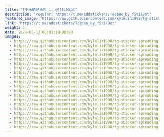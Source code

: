 ```yaml
---
title: "T小乐的贴纸包 :: @fStikBot"
description: "regular: https://t.me/addstickers/Tdebao_by_fStikBot"
featured_image: "https://raw.githubusercontent.com/kylelin1998/tg-sticker-spreading-worldwide-images/main/img/d9a353e5-eabf-4460-9e71-145fb8d8f14d.jpg"
link: "https://t.me/addstickers/Tdebao_by_fStikBot"
weight: 3
date: 2024-06-12T08:01:10+08:00
images:
  - https://raw.githubusercontent.com/kylelin1998/tg-sticker-spreading-worldwide-images/main/img/d9a353e5-eabf-4460-9e71-145fb8d8f14d.jpg
  - https://raw.githubusercontent.com/kylelin1998/tg-sticker-spreading-worldwide-images/main/img/cb68722a-5c15-4e06-b2bc-16fd5a58564c.jpg
  - https://raw.githubusercontent.com/kylelin1998/tg-sticker-spreading-worldwide-images/main/img/42739c87-f004-4a36-aaa6-6e82a95c0a94.jpg
  - https://raw.githubusercontent.com/kylelin1998/tg-sticker-spreading-worldwide-images/main/img/aecef2b4-83a1-4d20-9d1b-c0887d8bdfe5.jpg
  - https://raw.githubusercontent.com/kylelin1998/tg-sticker-spreading-worldwide-images/main/img/616b5ab4-fa29-458d-b08c-04f36598e6c4.jpg
  - https://raw.githubusercontent.com/kylelin1998/tg-sticker-spreading-worldwide-images/main/img/defabf2a-bb07-4b75-b65d-ddd685f95a11.jpg
  - https://raw.githubusercontent.com/kylelin1998/tg-sticker-spreading-worldwide-images/main/img/d15c8481-9f4b-4fb6-93a9-1e5cfb922ca6.jpg
  - https://raw.githubusercontent.com/kylelin1998/tg-sticker-spreading-worldwide-images/main/img/98debc8b-d87c-4ad3-8e8f-d3b21a30b228.jpg
  - https://raw.githubusercontent.com/kylelin1998/tg-sticker-spreading-worldwide-images/main/img/69f667fa-5614-4a54-94ee-0b3ec50c78e2.jpg
  - https://raw.githubusercontent.com/kylelin1998/tg-sticker-spreading-worldwide-images/main/img/a6557ba9-837b-4c0a-a532-a21420d3e613.jpg
  - https://raw.githubusercontent.com/kylelin1998/tg-sticker-spreading-worldwide-images/main/img/74fd00cc-1f15-4e77-a196-57c89050d13f.jpg
  - https://raw.githubusercontent.com/kylelin1998/tg-sticker-spreading-worldwide-images/main/img/31f12a23-faa0-452e-b376-1bd9ed1d5f86.jpg
  - https://raw.githubusercontent.com/kylelin1998/tg-sticker-spreading-worldwide-images/main/img/fee7ec5d-97e6-45e4-937f-aa87f2af2f08.jpg
  - https://raw.githubusercontent.com/kylelin1998/tg-sticker-spreading-worldwide-images/main/img/54d48059-5e32-4712-b59f-b6d6f39ca375.jpg
  - https://raw.githubusercontent.com/kylelin1998/tg-sticker-spreading-worldwide-images/main/img/afbfdd78-fa5c-483d-b8d4-d6a59a35dcd5.jpg
  - https://raw.githubusercontent.com/kylelin1998/tg-sticker-spreading-worldwide-images/main/img/043c85ef-3204-48cd-bb3d-9c53309f21c4.jpg
  - https://raw.githubusercontent.com/kylelin1998/tg-sticker-spreading-worldwide-images/main/img/169c1972-389f-4524-a023-5fefebc51eb2.jpg
  - https://raw.githubusercontent.com/kylelin1998/tg-sticker-spreading-worldwide-images/main/img/5484f744-c176-41c4-9f05-677063ec0834.jpg
  - https://raw.githubusercontent.com/kylelin1998/tg-sticker-spreading-worldwide-images/main/img/aba216f8-0f4b-463e-8862-17e3a4d7f89b.jpg
  - https://raw.githubusercontent.com/kylelin1998/tg-sticker-spreading-worldwide-images/main/img/421ea7c7-638f-4754-9cf1-83f25f4f83c9.jpg
---
```

